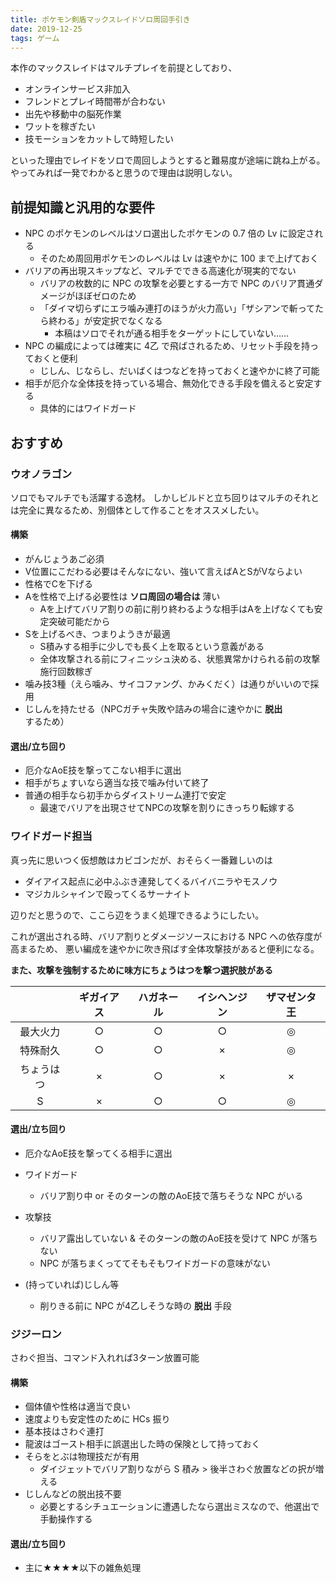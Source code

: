```yaml
---
title: ポケモン剣盾マックスレイドソロ周回手引き
date: 2019-12-25
tags: ゲーム
---
```


本作のマックスレイドはマルチプレイを前提としており、

* オンラインサービス非加入
* フレンドとプレイ時間帯が合わない
* 出先や移動中の脳死作業
* ワットを稼ぎたい
* 技モーションをカットして時短したい

といった理由でレイドをソロで周回しようとすると難易度が途端に跳ね上がる。
やってみれば一発でわかると思うので理由は説明しない。

## 前提知識と汎用的な要件

* NPC のポケモンのレベルはソロ選出したポケモンの 0.7 倍の Lv に設定される
  * そのため周回用ポケモンのレベルは Lv は速やかに 100 まで上げておく
* バリアの再出現スキップなど、マルチでできる高速化が現実的でない
  * バリアの枚数的に NPC の攻撃を必要とする一方で NPC のバリア貫通ダメージがほぼゼロのため
  * 「ダイマ切らずにエラ噛み連打のほうが火力高い」「ザシアンで斬ってたら終わる」が安定択でなくなる
    * 本稿はソロでそれが通る相手をターゲットにしていない……
* NPC の編成によっては確実に 4乙 で飛ばされるため、リセット手段を持っておくと便利
  * じしん、じならし、だいばくはつなどを持っておくと速やかに終了可能
* 相手が厄介な全体技を持っている場合、無効化できる手段を備えると安定する
  * 具体的にはワイドガード

## おすすめ

### ウオノラゴン

ソロでもマルチでも活躍する逸材。
しかしビルドと立ち回りはマルチのそれとは完全に異なるため、別個体として作ることをオススメしたい。

#### 構築

* がんじょうあご必須
* V位置にこだわる必要はそんなにない、強いて言えばAとSがVならよい
* 性格でCを下げる
* Aを性格で上げる必要性は **ソロ周回の場合は** 薄い
  * Aを上げてバリア割りの前に削り終わるような相手はAを上げなくても安定突破可能だから
* Sを上げるべき、つまりようきが最適
  * S積みする相手に少しでも長く上を取るという意義がある
  * 全体攻撃される前にフィニッシュ決める、状態異常かけられる前の攻撃施行回数稼ぎ
* 噛み技3種（えら噛み、サイコファング、かみくだく）は通りがいいので採用
* じしんを持たせる（NPCガチャ失敗や詰みの場合に速やかに **脱出** するため）

#### 選出/立ち回り

* 厄介なAoE技を撃ってこない相手に選出
* 相手がちょすいなら適当な技で噛み付いて終了
* 普通の相手なら初手からダイストリーム連打で安定
  * 最速でバリアを出現させてNPCの攻撃を割りにきっちり転嫁する

### ワイドガード担当

真っ先に思いつく仮想敵はカビゴンだが、おそらく一番難しいのは

* ダイアイス起点に必中ふぶき連発してくるバイバニラやモスノウ
* マジカルシャインで殴ってくるサーナイト

辺りだと思うので、ここら辺をうまく処理できるようにしたい。

これが選出される時、バリア割りとダメージソースにおける NPC への依存度が高まるため、
悪い編成を速やかに吹き飛ばす全体攻撃技があると便利になる。

**また、攻撃を強制するために味方にちょうはつを撃つ選択肢がある**

| | ギガイアス | ハガネール | イシヘンジン | ザマゼンタ王 |
| :-: | :-: | :-: | :-: | :-: |
| 最大火力   |○|○|○|◎|
| 特殊耐久   |○|○|×|◎|
| ちょうはつ |×|○|×|×|
| S        |×|○|○|◎|


#### 選出/立ち回り

* 厄介なAoE技を撃ってくる相手に選出

* ワイドガード
  * バリア割り中 or そのターンの敵のAoE技で落ちそうな NPC がいる
* 攻撃技
  * バリア露出していない & そのターンの敵のAoE技を受けて NPC が落ちない
  * NPC が落ちまくっててそもそもワイドガードの意味がない
* (持っていれば)じしん等
  * 削りきる前に NPC が4乙しそうな時の **脱出** 手段

### ジジーロン

さわぐ担当、コマンド入れれば3ターン放置可能

#### 構築

* 個体値や性格は適当で良い
* 速度よりも安定性のために HCs 振り
* 基本技はさわぐ連打
* 龍波はゴースト相手に誤選出した時の保険として持っておく
* そらをとぶは物理技だが有用
  * ダイジェットでバリア割りながら S 積み > 後半さわぐ放置などの択が増える
* じしんなどの脱出技不要
  * 必要とするシチュエーションに遭遇したなら選出ミスなので、他選出で手動操作する

#### 選出/立ち回り

* 主に★★★★以下の雑魚処理
